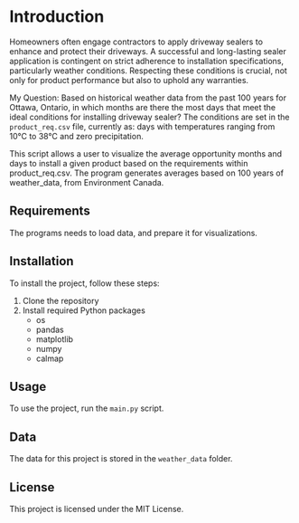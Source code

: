 
# Introduction
Homeowners often engage contractors to apply driveway sealers to enhance and protect their driveways. A successful and long-lasting sealer application is contingent on strict adherence to installation specifications, particularly weather conditions. Respecting these conditions is crucial, not only for product performance but also to uphold any warranties.

My Question: Based on historical weather data from the past 100 years for Ottawa, Ontario, in which months are there the most days that meet the ideal conditions for installing driveway sealer? The conditions are set in the `product_req.csv` file, currently as: days with temperatures ranging from 10°C to 38°C and zero precipitation.

This script allows a user to visualize the average opportunity months and days to install a given product based on the requirements within product_req.csv.
The program generates averages based on 100 years of weather_data, from Environment Canada.

## Requirements
The programs needs to load data, and prepare it for visualizations.  

## Installation
To install the project, follow these steps:
1. Clone the repository
2. Install required Python packages
    - os
    - pandas
    - matplotlib
    - numpy
    - calmap

## Usage
To use the project, run the `main.py` script.

## Data
The data for this project is stored in the `weather_data` folder.

## License
This project is licensed under the MIT License.
